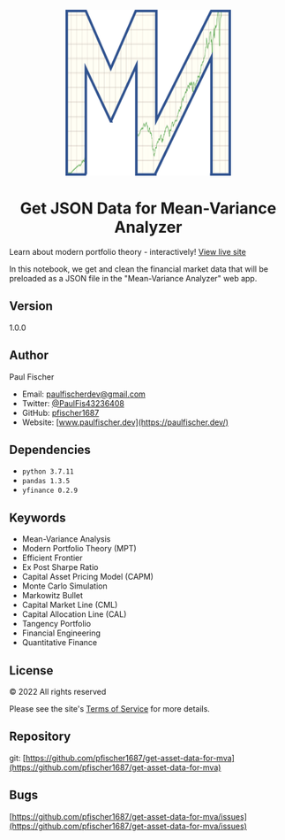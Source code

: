 <p align="center">
  <a href="https://mvanalyzer.dev/">
    <img alt="MVA logo" src="./images/favicon.png" width="300" />
  </a>
</p>
<h1 align="center">
  Get JSON Data for Mean-Variance Analyzer
</h1>

Learn about modern portfolio theory - interactively! [View live site](https://mvanalyzer.dev/)

In this notebook, we get and clean the financial market data that will be preloaded as a JSON file in the "Mean-Variance Analyzer" web app.

## Version

1.0.0

## Author

Paul Fischer

- Email: [paulfischerdev@gmail.com](mailto:paulfischerdev@gmail.com)
- Twitter: [@PaulFis43236408](https://twitter.com/PaulFis43236408)
- GitHub: [pfischer1687](https://github.com/pfischer1687)
- Website: [www.paulfischer.dev](https://paulfischer.dev/)

## Dependencies

- `python 3.7.11`
- `pandas 1.3.5`
- `yfinance 0.2.9`

## Keywords

- Mean-Variance Analysis
- Modern Portfolio Theory (MPT)
- Efficient Frontier
- Ex Post Sharpe Ratio
- Capital Asset Pricing Model (CAPM)
- Monte Carlo Simulation
- Markowitz Bullet
- Capital Market Line (CML)
- Capital Allocation Line (CAL)
- Tangency Portfolio
- Financial Engineering
- Quantitative Finance

## License

© 2022 All rights reserved

Please see the site's [Terms of Service](https://mvanalyzer.dev/terms/) for more details.

## Repository

git: [https://github.com/pfischer1687/get-asset-data-for-mva](https://github.com/pfischer1687/get-asset-data-for-mva)

## Bugs

[https://github.com/pfischer1687/get-asset-data-for-mva/issues](https://github.com/pfischer1687/get-asset-data-for-mva/issues)
